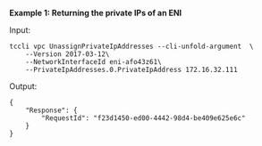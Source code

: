 **Example 1: Returning the private IPs of an ENI**



Input: 

```
tccli vpc UnassignPrivateIpAddresses --cli-unfold-argument  \
    --Version 2017-03-12\
    --NetworkInterfaceId eni-afo43z61\
    --PrivateIpAddresses.0.PrivateIpAddress 172.16.32.111
```

Output: 
```
{
    "Response": {
        "RequestId": "f23d1450-ed00-4442-98d4-be409e625e6c"
    }
}
```

